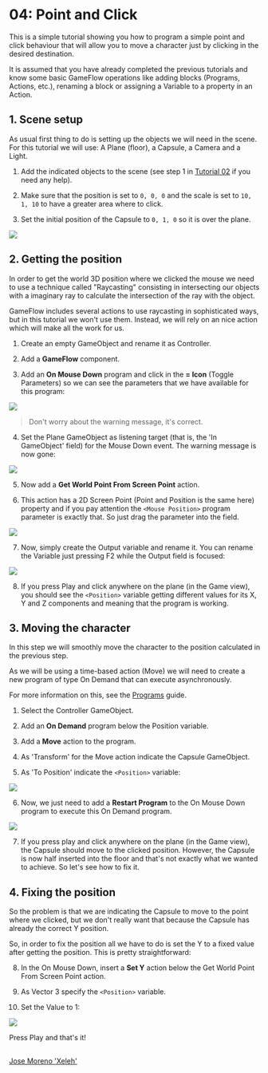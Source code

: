 # 04: Point and Click

This is a simple tutorial showing you how to program a simple point and click behaviour that will allow you to move a character just by clicking in the desired destination.

It is assumed that you have already completed the previous tutorials and know some basic GameFlow operations like adding blocks \(Programs, Actions, etc.\), renaming a block or assigning a Variable to a property in an Action.

## 1. Scene setup

As usual first thing to do is setting up the objects we will need in the scene. For this tutorial we will use: A Plane \(floor\), a Capsule, a Camera and a Light.

1. Add the indicated objects to the scene \(see step 1 in [Tutorial 02](02.md) if you need any help\).

2. Make sure that the position is set to `0, 0, 0` and the scale is set to `10, 1, 10` to have a greater area where to click.

3. Set the initial position of the Capsule to `0, 1, 0` so it is over the plane.

![](../.gitbook/assets/t04-1-1.png)

## 2. Getting the position

In order to get the world 3D position where we clicked the mouse we need to use a technique called "Raycasting" consisting in intersecting our objects with a imaginary ray to calculate the intersection of the ray with the object.

GameFlow includes several actions to use raycasting in sophisticated ways, but in this tutorial we won't use them. Instead, we will rely on an nice action which will make all the work for us.

1. Create an empty GameObject and rename it as Controller.

2. Add a **GameFlow** component.

3. Add an **On Mouse Down** program and click in the **= Icon** \(Toggle Parameters\) so we can see the parameters that we have available for this program:

![](../.gitbook/assets/t04-2-1.png)

> Don't worry about the warning message, it's correct.

4. Set the Plane GameObject as listening target \(that is, the 'In GameObject' field\) for the Mouse Down event. The warning message is now gone:

![](../.gitbook/assets/t04-2-2.png)

5. Now add a **Get World Point From Screen Point** action.

6. This action has a 2D Screen Point \(Point and Position is the same here\) property and if you pay attention the `<Mouse Position>` program parameter is exactly that. So just drag the parameter into the field.

![](../.gitbook/assets/t04-2-3.png)

7. Now, simply create the Output variable and rename it. You can rename the Variable just pressing F2 while the Output field is focused:

![](../.gitbook/assets/t04-2-4.png)

8. If you press Play and click anywhere on the plane \(in the Game view\), you should see the `<Position>` variable getting different values for its X, Y and Z components and meaning that the program is working.

## 3. Moving the character

In this step we will smoothly move the character to the position calculated in the previous step.

As we will be using a time-based action \(Move\) we will need to create a new program of type On Demand that can execute asynchronously.

For more information on this, see the [Programs](https://github.com/evasiongames/gameflow/tree/a7421e42f9065333ad7854eb4695e97f45f64d38/docs/guides/programs/README.md) guide.

1. Select the Controller GameObject.

2. Add an **On Demand** program below the Position variable.

3. Add a **Move** action to the program.

4. As 'Transform' for the Move action indicate the Capsule GameObject.

5. As 'To Position' indicate the `<Position>` variable:

![](../.gitbook/assets/t04-3-1.png)

6. Now, we just need to add a **Restart Program** to the On Mouse Down program to execute this On Demand program.

![](../.gitbook/assets/t04-3-2.png)

7. If you press play and click anywhere on the plane \(in the Game view\), the Capsule should move to the clicked position. However, the Capsule is now half inserted into the floor and that's not exactly what we wanted to achieve. So let's see how to fix it.

## 4. Fixing the position

So the problem is that we are indicating the Capsule to move to the point where we clicked, but we don't really want that because the Capsule has already the correct Y position.

So, in order to fix the position all we have to do is set the Y to a fixed value after getting the position. This is pretty straightforward:

8. In the On Mouse Down, insert a **Set Y** action below the Get World Point From Screen Point action.

9. As Vector 3 specify the `<Position>` variable.

10. Set the Value to 1:

![](../.gitbook/assets/t04-4-1.png)

Press Play and that's it!

## 

[Jose Moreno 'Xeleh'](https://twitter.com/xeleh)

